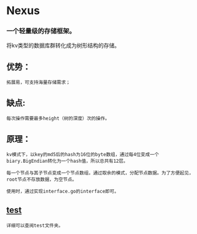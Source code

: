 # Nexus

### 一个轻量级的存储框架。

将kv类型的数据库群转化成为树形结构的存储。

## 优势：

	拓展易，可支持海量存储需求；

## 缺点:

	每次操作需要最多height（树的深度）次的操作。


## 原理：

	kv模式下，以key的md5后的hash为16位的byte数组，通过每4位变成一个biary.BigEndian转化为一个hash值，所以总共有12层。

	每一个节点与其子节点变成一个节点数组，通过取余的模式，分配节点数据。为了方便起见，root节点不存放数据，为空节点。

	使用时，通过实现interface.go的interface即可。


##  [test](./test/main.go)
	详细可以查阅test文件夹。
